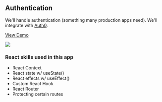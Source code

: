 ## Authentication

We'll handle authentication (something many production apps need). We'll integrate with [Auth0](https://auth0.com/).

[View Demo](https://svensktutby-authentication.netlify.app/)

[![](https://scotch-res.cloudinary.com/video/upload/vs_50,dl_200,e_loop/v1592352072/16_-_authentication_tm16s4.gif)](https://learn.chrisoncode.io/courses/10-react-apps-series-a/348627-08-authentication/992048-00-authentication-preview)

### React skills used in this app

- React Context
- React state w/ useState()
- React effects w/ useEffect()
- Custom React Hook
- React Router
- Protecting certain routes

